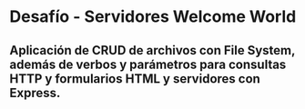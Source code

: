 # Desafío - Servidores Welcome World

## Aplicación de CRUD de archivos con File System, además de verbos y parámetros para consultas HTTP y formularios HTML y servidores con Express.

